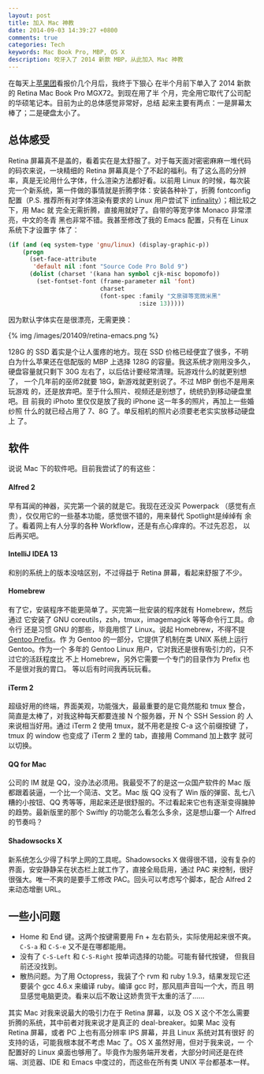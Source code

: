 ```yaml
---
layout: post
title: 加入 Mac 神教
date: 2014-09-03 14:39:27 +0800
comments: true
categories: Tech
keywords: Mac Book Pro, MBP, OS X
description: 咬牙入了 2014 新款 MBP，从此加入 Mac 神教
---
```


在每天上[苹果团](http://www.appletuan.com)看报价几个月后，我终于下狠心
在半个月前下单入了 2014 新款的 Retina Mac Book Pro MGX72。到现在用了半
个月，完全用它取代了公司配的华硕笔记本。目前为止的总体感觉非常好，总结
起来主要有两点：一是屏幕太棒了；二是硬盘太小了。

## 总体感受

Retina 屏幕真不是盖的，看着实在是太舒服了。对于每天面对密密麻麻一堆代码
的码农来说，一块精细的 Retina 屏幕真是个了不起的福利。有了这么高的分辨
率，真是无论用什么字体，什么渲染方法都好看。以前用 Linux 的时候，每次装
完一个新系统，第一件做的事情就是折腾字体：安装各种补丁，折腾
fontconfig 配置（P.S. 推荐所有对字体渲染有要求的 Linux 用户尝试下
[infinality](http://www.infinality.net/blog/)）；相比较之下，用 Mac 就
完全无需折腾，直接用就好了。自带的等宽字体 Monaco 非常漂亮，中文的冬青
黑也非常不错。我甚至修改了我的 Emacs 配置，只有在 Linux 系统下才设置字
体了：

<!--more-->

```cl
(if (and (eq system-type 'gnu/linux) (display-graphic-p))
    (progn
      (set-face-attribute
       'default nil :font "Source Code Pro Bold 9")
      (dolist (charset '(kana han symbol cjk-misc bopomofo))
        (set-fontset-font (frame-parameter nil 'font)
                          charset
                          (font-spec :family "文泉驿等宽微米黑"
                                     :size 13)))))
```

因为默认字体实在是很漂亮，无需更换：

{% img /images/201409/retina-emacs.png %}

128G 的 SSD 着实是个让人蛋疼的地方。现在 SSD 价格已经便宜了很多，不明
白为什么苹果还在低配版的 MBP 上选择 128G 的容量。我这系统才刚用没多久，
硬盘容量就只剩下 30G 左右了，以后估计要经常清理。玩游戏什么的就更别想了，
一个几年前的巫师2就要 18G，新游戏就更别说了。不过 MBP 倒也不是用来玩游戏
的，还是放弃吧。至于什么照片、视频还是别想了，统统扔到移动硬盘里吧。目
前我的 iPhoto 里仅仅是放了我的 iPhone 这一年多的照片，再加上一些婚纱照
什么的就已经占用了 7、8G 了。单反相机的照片必须要老老实实放移动硬盘上
了。

## 软件

说说 Mac 下的软件吧。目前我尝试了的有这些：

#### Alfred 2

早有耳闻的神器，买完第一个装的就是它。我现在还没买 Powerpack （感觉有点
贵），仅仅用它的一些基本功能，感觉很不错的，用来替代 Spotlight是绰绰有
余了。看着网上有人分享的各种 Workflow，还是有点心痒痒的。不过先忍忍，
以后再买吧。

#### IntelliJ IDEA 13

和别的系统上的版本没啥区别，不过得益于 Retina 屏幕，看起来舒服了不少。

#### Homebrew

有了它，安装程序不能更简单了。买完第一批安装的程序就有 Homebrew，然后通过
它安装了 GNU coreutils，zsh，tmux，imagemagick 等等命令行工具。命令行
还是习惯 GNU 的那些，毕竟用惯了 Linux。说起 Homebrew，不得不提
[Gentoo Prefix](https://www.gentoo.org/proj/en/gentoo-alt/prefix/)。作
为 Gentoo 的一部分，它提供了机制在类 UNIX 系统上运行 Gentoo。作为一个
多年的 Gentoo Linux 用户，它对我还是很有吸引力的，只不过它的活跃程度比
不上 Homebrew，另外它需要一个专门的目录作为 Prefix 也不是很对我的胃口。
等以后有时间我再玩玩看。

#### iTerm 2

超级好用的终端，界面美观，功能强大，最最重要的是它竟然能和 tmux 整合，
简直是太棒了，对我这种每天都要连接 N 个服务器，开 N 个 SSH Session 的
人来说相当好用。通过 iTerm 2 使用 tmux，就不用老是按 C-a 这个前缀按键
了，tmux 的 window 也变成了 iTerm 2 里的 tab，直接用 Command 加上数字
就可以切换。

#### QQ for Mac

公司的 IM 就是 QQ，没办法必须用。我最受不了的是这一众国产软件的 Mac 版
都跟着装逼，一个比一个简洁、文艺。Mac 版 QQ 没有了 Win 版的弹窗、乱七八
糟的小按钮、QQ 秀等等，用起来还是很舒服的。不过看起来它也有逐渐变得臃肿
的趋势。最新版里的那个 Swiftly 的功能怎么看怎么多余，这是想山寨一个
Alfred 的节奏吗？

#### Shadowsocks X

新系统怎么少得了科学上网的工具呢。Shadowsocks X 做得很不错，没有复杂的
界面，安安静静呆在状态栏上就工作了，直接全局启用，通过 PAC 来控制，很好
很强大。唯一不爽的是要手工修改 PAC。回头可以考虑写个脚本，配合 Alfred
2 来动态增删 URL。


## 一些小问题

- Home 和 End 键。这两个按键需要用 Fn + 左右箭头，实际使用起来很不爽。
  `C-S-a` 和 `C-S-e` 又不是在哪都能用。
- 没有了 `C-S-Left` 和 `C-S-Right` 按单词选择的功能。可能有替代按键，
  但我目前还没找到。
- 散热问题。为了用 Octopress，我装了个 rvm 和 ruby 1.9.3，结果发现它还
  要装个 gcc 4.6.x 来编译 ruby。编译 gcc 时，那风扇声音叫一个大，而且
  明显感觉电脑更烫。看来以后不敢让这娇贵货干太重的活了……

其实 Mac 对我来说最大的吸引力在于 Retina 屏幕，以及 OS X 这个不怎么需要
折腾的系统，其中前者对我来说才是真正的 deal-breaker。如果 Mac 没有
Retina 屏幕，或者 PC 上也有高分辨率 IPS 屏幕，并且 Linux 系统对其有很好
的支持的话，可能我根本就不考虑 Mac 了。OS X 虽然好用，但对于我来说，一
个配置好的 Linux 桌面也够用了。毕竟作为服务端开发者，大部分时间还是在终
端、浏览器、IDE 和 Emacs 中度过的，而这些在所有类 UNIX 平台都基本一样。
